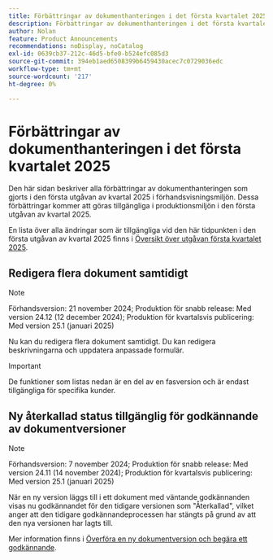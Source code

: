 ```yaml
---
title: Förbättringar av dokumenthanteringen i det första kvartalet 2025
description: Förbättringar av dokumenthanteringen i det första kvartalet 2025
author: Nolan
feature: Product Announcements
recommendations: noDisplay, noCatalog
exl-id: 0639cb37-212c-46d5-bfe0-b524efc085d3
source-git-commit: 394eb1aed6508399b6459430acec7c0729036edc
workflow-type: tm+mt
source-wordcount: '217'
ht-degree: 0%

---
```


# Förbättringar av dokumenthanteringen i det första kvartalet 2025

Den här sidan beskriver alla förbättringar av dokumenthanteringen som gjorts i den första utgåvan av kvartal 2025 i förhandsvisningsmiljön. Dessa förbättringar kommer att göras tillgängliga i produktionsmiljön i den första utgåvan av kvartal 2025.

En lista över alla ändringar som är tillgängliga vid den här tidpunkten i den första utgåvan av kvartal 2025 finns i [Översikt över utgåvan första kvartalet 2025](/help/quicksilver/product-announcements/product-releases/25-q1-release-activity/25-q1-release-overview.md).

## Redigera flera dokument samtidigt

>[!NOTE]
>
>Förhandsversion: 21 november 2024; Produktion för snabb release: Med version 24.12 (12 december 2024); Produktion för kvartalsvis publicering: Med version 25.1 (januari 2025)

Nu kan du redigera flera dokument samtidigt. Du kan redigera beskrivningarna och uppdatera anpassade formulär.

<!--For more information, see [Edit documents in bulk](/help/quicksilver/documents/managing-documents/bulk-edit-documents.md).-->

>[!IMPORTANT]
>
>De funktioner som listas nedan är en del av en fasversion och är endast tillgängliga för specifika kunder.

## Ny återkallad status tillgänglig för godkännande av dokumentversioner

>[!NOTE]
>
>Förhandsversion: 7 november 2024; Produktion för snabb release: Med version 24.11 (14 november 2024); Produktion för kvartalsvis publicering: Med version 25.1 (januari 2025)

När en ny version läggs till i ett dokument med väntande godkännanden visas nu godkännandet för den tidigare versionen som &quot;Återkallad&quot;, vilket anger att den tidigare godkännandeprocessen har stängts på grund av att den nya versionen har lagts till.

Mer information finns i [Överföra en ny dokumentversion och begära ett godkännande](/help/quicksilver/review-and-approve-work/document-reviews-and-approvals/manage-document-approvals/upload-new-doc-version.md).
